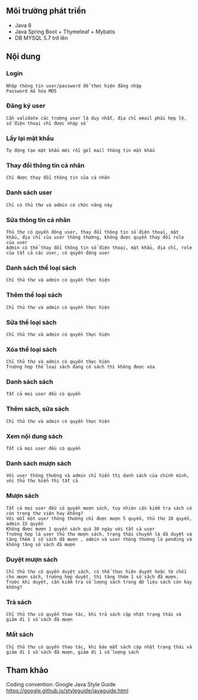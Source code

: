 

## Môi trường phát triển
- Java 8
- Java Spring Boot + Thymeleaf + Mybatis
- DB MYSQL 5.7 trở lên

## Nội dung

### Login	
	Nhập thông tin user/password để thực hiện đăng nhập
	Password mã hóa MD5
### Đăng ký user	
	Cần validate các trường user là duy nhất, địa chỉ email phải hợp lệ, số điện thoại chỉ được nhập số
### Lấy lại mật khẩu	
	Tự động tạo mật khẩu mới rồi gửi mail thông tin mật khẩu
### Thay đổi thông tin cá nhân	
	Chỉ được thay đổi thông tin của cá nhân
### Danh sách user	
	Chỉ có thủ thư và admin có chức năng này
### Sửa thông tin cá nhân	
	Thủ thư có quyền đóng user, thay đổi thông tin số điện thoại, mật khẩu, địa chỉ của user thông thường, không được quyền thay đổi role của user
	Admin có thể thay đổi thông tin số điện thoại, mật khẩu, địa chỉ, role của tất cả các user, có quyền đóng user
	
	
### Danh sách thể loại sách	
	Chỉ thủ thư và admin có quyền thực hiện
### Thêm thể loại sách
	Chỉ thủ thư và admin có quyền thực hiện
### Sửa thể loại sách
	Chỉ thủ thư và admin có quyền thực hiện
### Xóa thể loại sách	
	Chỉ thủ thư và admin có quyền thực hiện
	Trường hợp thể loại sách đang có sách thì không được xóa
	
### Danh sách sách	
	Tất cả mọi user đều có quyền
### Thêm sách, sửa sách	
	Chỉ thủ thư và admin có quyền thực hiện
### Xem nội dung sách	
	Tất cả mọi user đều có quyền
	
	
### Danh sách mượn sách	
	Với user thông thường và admin chỉ hiển thị danh sách của chính mình, với thủ thư hiển thị tất cả
	
### Mượn sách	
	Tất cả mọi user đều có quyền mượn sách, tuy nhiên cần kiểm tra sách có còn trong thư viện hay không? 
	Với mỗi một user thông thường chỉ được mượn 5 quyển, thủ thư 10 quyển, admin 15 quyển
	Không được mượn 1 quyển sách quá 30 ngày với tất cả user
	Trường hợp là user thủ thư mượn sách, trạng thái chuyển là đã duyệt và tăng thêm 1 số sách đã mượn , admin và user thông thường là pending và không tăng số sách đã mượn
### Duyệt mượn sách	
	Chỉ thủ thư có quyền duyệt sách, có thể thực hiện duyệt hoặc từ chối cho mượn sách, trường hợp duyệt, thì tăng thêm 1 số sách đã mượn.
	Trước khi duyệt, cần kiểm tra số lượng sách trong dữ liệu sách còn hay không?
### Trả sách	
	Chỉ thủ thư có quyền thao tác, khi trả sách cập nhật trạng thái và giảm đi 1 số sách đã mượn
### Mất sách	
	Chỉ thủ thư có quyền thao tác, khi báo mất sách cập nhật trạng thái và giảm đi 1 số sách đã mượn, giảm đi 1 số lượng sách

## Tham khảo
  Coding convention: Google Java Style Guide https://google.github.io/styleguide/javaguide.html

